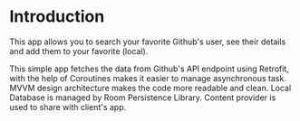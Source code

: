 # Introduction
This app allows you to search your favorite Github's user, see their details and add them to your favorite (local).

This simple app fetches the data from Github's API endpoint using Retrofit,
with the help of Coroutines makes it easier to manage asynchronous task.
MVVM design architecture makes the code more readable and clean.
Local Database is managed by Room Persistence Library. Content provider is used to share with client's app.
